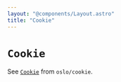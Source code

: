 ```yaml
---
layout: "@components/Layout.astro"
title: "Cookie"
---
```


# `Cookie`

See [`Cookie`](https://oslo.js.org/reference/cookie/Cookie) from `oslo/cookie`.
